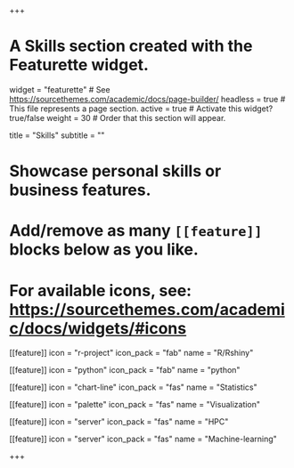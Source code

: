 +++
# A Skills section created with the Featurette widget.
widget = "featurette"  # See https://sourcethemes.com/academic/docs/page-builder/
headless = true  # This file represents a page section.
active = true  # Activate this widget? true/false
weight = 30  # Order that this section will appear.

title = "Skills"
subtitle = ""

# Showcase personal skills or business features.
# 
# Add/remove as many `[[feature]]` blocks below as you like.
# 
# For available icons, see: https://sourcethemes.com/academic/docs/widgets/#icons
[[feature]]
  icon = "r-project"
  icon_pack = "fab"
  name = "R/Rshiny"

[[feature]]
  icon = "python"
  icon_pack = "fab"
  name = "python"

[[feature]]
  icon = "chart-line"
  icon_pack = "fas"
  name = "Statistics"

[[feature]]
  icon = "palette"
  icon_pack = "fas"
  name = "Visualization"

[[feature]]
  icon = "server"
  icon_pack = "fas"
  name = "HPC"
  
[[feature]]
  icon = "server"
  icon_pack = "fas"
  name = "Machine-learning"


+++
